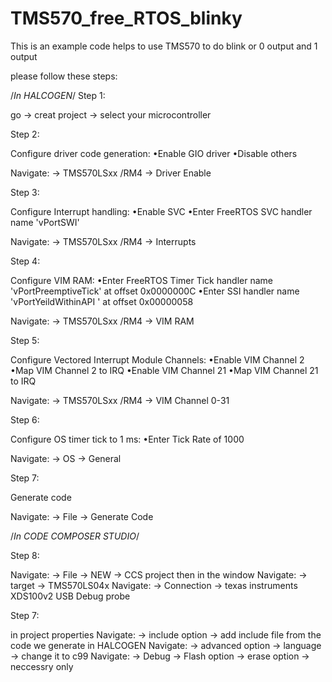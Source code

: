 # TMS570_free_RTOS_blinky
This is an example code helps to use TMS570 to do blink or 0 output and 1 output

please follow these steps:

/*In HALCOGEN*/ 
Step 1:

go -> creat project -> select your microcontroller

Step 2:

Configure driver code generation:
•Enable GIO driver
•Disable others

Navigate: -> TMS570LSxx /RM4 -> Driver Enable

Step 3:

Configure Interrupt handling:
•Enable SVC
•Enter FreeRTOS SVC handler name 'vPortSWI'

Navigate: -> TMS570LSxx /RM4 -> Interrupts

Step 4:

Configure VIM RAM:
•Enter FreeRTOS Timer Tick handler name 'vPortPreemptiveTick' at offset 0x0000000C
•Enter SSI handler name 'vPortYeildWithinAPI ' at offset 0x00000058

Navigate: -> TMS570LSxx /RM4 -> VIM RAM

Step 5:

Configure Vectored Interrupt Module Channels:
•Enable VIM Channel 2
•Map VIM Channel 2 to IRQ
•Enable VIM Channel 21
•Map VIM Channel 21 to IRQ

Navigate: -> TMS570LSxx /RM4 -> VIM Channel 0-31

Step 6:

Configure OS timer tick to 1 ms:
•Enter Tick Rate of 1000

Navigate: -> OS -> General

Step 7:

Generate code

Navigate: -> File -> Generate Code

/*In CODE COMPOSER STUDIO*/ 

Step 8:

Navigate: -> File -> NEW -> CCS project 
then in the window Navigate: -> target -> TMS570LS04x 
Navigate: -> Connection -> texas instruments XDS100v2 USB Debug probe 

Step 7:

in project properties
Navigate: -> include option -> add include file from the code we generate in HALCOGEN
Navigate: -> advanced option -> language -> change it to c99
Navigate: -> Debug -> Flash option -> erase option -> neccessry only

